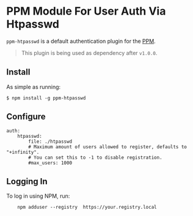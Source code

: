 # PPM Module For User Auth Via Htpasswd

`ppm-htpasswd` is a default authentication plugin for the [PPM](https://github.com/ppm/ppm).

> This plugin is being used as dependency after `v1.0.0`.

## Install

As simple as running:

    $ npm install -g ppm-htpasswd

## Configure

    auth:
        htpasswd:
            file: ./htpasswd
            # Maximum amount of users allowed to register, defaults to "+infinity".
            # You can set this to -1 to disable registration.
            #max_users: 1000

## Logging In

To log in using NPM, run:

```
    npm adduser --registry  https://your.registry.local
```

